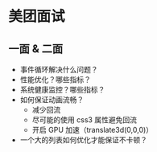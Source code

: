 # 美团面试

## 一面 & 二面

- 事件循环解决什么问题？
- 性能优化？哪些指标？
- 系统健康监控？哪些指标？
- 如何保证动画流畅？
  - 减少回流
  - 尽可能的使用 css3 属性避免回流
  - 开启 GPU 加速（translate3d(0,0,0)）
- 一个大的列表如何优化才能保证不卡顿？
